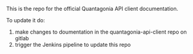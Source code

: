 This is the repo for the official Quantagonia API client documentation.

To update it do:
1. make changes to doumentation in the quantagonia-api-client repo on gitlab
2. trigger the Jenkins pipeline to update this repo
